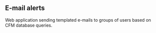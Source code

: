 ## E-mail alerts

Web application sending templated e-mails to groups of users based on CFM database queries.
